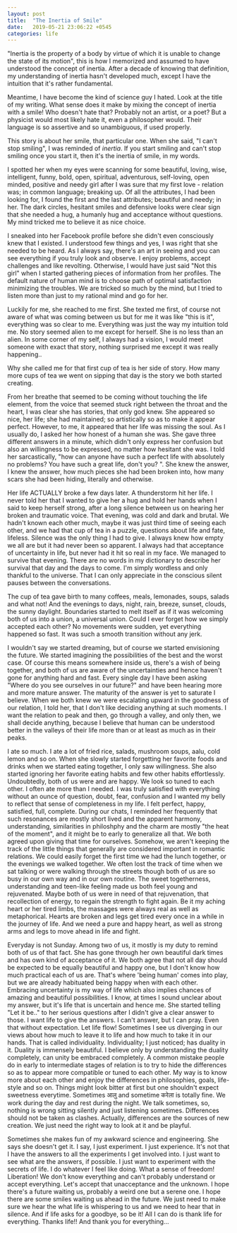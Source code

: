 ```yaml
---
layout: post
title:  "The Inertia of Smile"
date:   2019-05-21 23:06:22 +0545
categories: life
---
```


"Inertia is the property of a body by virtue of which it is unable to change the state of its motion", this is how I memorized and assumed to have understood the concept of inertia. After a decade of knowing that definition, my understanding of inertia hasn't developed much, except I have the intuition that it's rather fundamental.

Meantime, I have become the kind of science guy I hated. Look at the title of my writing. What sense does it make by mixing the concept of inertia with a smile! Who doesn't hate that? Probably not an artist, or a poet? But a physicist would most likely hate it, even a philosopher would. Their language is so assertive and so unambiguous, if used properly.

This story is about her smile, that particular one. When she said, "I can't stop smiling", I was reminded of *inertia*. If you start smiling and can't stop smiling once you start it, then it's the inertia of smile, in my words.

I spotted her when my eyes were scanning for some beautiful, loving, wise, intelligent, funny, bold, open, spiritual, adventurous, self-loving, open minded, positive and needy girl after I was sure that my first love - relation was; in common language; breaking up. Of all the attributes, I had been looking for, I found the first and the last attributes; beautiful and needy; in her. The dark circles, hesitant  smiles and defensive looks were clear sign that she needed a hug, a humanly hug and acceptance without questions. My mind tricked me to believe it as nice choice.

I sneaked into her Facebook profile before she didn't even consciously knew that I existed. I understood few things and yes, I was right that she needed to be heard. As I always say, there's an art in seeing and you can see everything if you truly look and observe. I enjoy problems, accept challenges and like revolting. Otherwise, I would have just said "Not this girl" when I started gathering pieces of information from her profiles. The default nature of human mind is to choose path of optimal satisfaction minimizing the troubles. We are tricked so much by the mind, but I tried to listen more than just to my rational mind and go for her.

Luckily for me, she reached to me first. She texted me first, of course not aware of what was coming between us but for me it was like "this is it", everything was so clear to me. Everything was just the way my intuition told me. No story seemed alien to me except for herself. She is no less than an alien. In some corner of my self, I always had a vision, I would meet someone with exact that story, nothing surprised me except it was really happening..

Why she called me for that first cup of tea is her side of story. How many more cups of tea we went on sipping that day is the story we both started creating.

From her breathe that seemed to be coming without touching the life element, from the voice that seemed stuck right between the throat and the heart, I was clear she has stories, that only god knew. She appeared so nice, her life; she had maintained; so artistically so as to make it appear perfect. However, to me, it appeared that her life was missing the soul. As I usually do, I asked her how honest of a human she was. She gave three different answers in a minute, which didn't only express her confusion but also an willingness to be expressed, no matter how hesitant she was. I told her sarcastically, "how can anyone have such a perfect life with absolutely no problems?  You have such a great life, don't you? ". She knew the answer, I knew the answer, how much pieces she had been broken into, how many scars she had been hiding, literally and otherwise.

Her life ACTUALLY broke a few days later. A thunderstorm hit her life. I never told her that I wanted to give her a hug and hold her hands when I said to keep herself strong, after a long silence between us on hearing her broken and traumatic voice. That evening, was cold and dark and brutal. We hadn't known each other much, maybe it was just third time of seeing each other, and we had that cup of tea in a puzzle, questions about life and fate,  lifeless. Silence was the only thing I had to give. I always knew how empty we all are but it had never been so apparent. I always had that acceptance of uncertainty in life, but never had it hit so real in my face. We managed to survive that evening. There are no words in my dictionary to describe her survival that day and the days to come. I'm simply wordless and only thankful to the universe. That I can only appreciate in the conscious silent pauses between the conversations. 

The cup of tea gave birth to many coffees, meals, lemonades, soups, salads and what not! And the evenings to days, night, rain, breeze, sunset, clouds, the sunny daylight. Boundaries started to melt itself as if it was welcoming both of us into a union, a universal union. Could I ever forget how we simply accepted each other? No movements were sudden, yet everything happened so fast. It was such a smooth transition without any jerk.

I wouldn't say we started dreaming, but of course we started envisioning the future. We started imagining the possibilities of the best and the worst case. Of course this means somewhere inside us, there's a wish of being together, and both of us are aware of the uncertainties and hence haven't gone for anything hard and fast. Every single day I have been asking "Where do you see ourselves in our future?" and have been hearing more and more mature answer. The maturity of the answer is yet to saturate I believe. When we both knew we were escalating upward in the goodness of our relation, I told her, that I don't like deciding anything at such moments. I want the relation to peak and then, go through a valley, and only then, we shall decide anything, because I believe that human can be understood better in the valleys of their life more than or at least as much as in their peaks.

I ate so much. I ate a lot of fried rice, salads, mushroom soups, aalu, cold lemon and so on. When she slowly started forgetting her favorite foods and drinks when we started eating together, I only saw willingness. She also started ignoring her favorite eating habits and few other habits effortlessly. Undoubtedly, both of us were and are happy. We look so tuned to each other. I often ate more than I needed. I was truly satisfied with everything without an ounce of question, doubt, fear, confusion and I wanted my belly to reflect that sense of completeness in my life. I felt perfect, happy, satisfied, full, complete. During our chats, I reminded her frequently that such resonances are mostly short lived and the apparent harmony, understanding, similarities in philoshphy and the charm are mostly "the heat of the moment", and it might be to early to generalize all that. We both agreed upon giving that time for ourselves. Somehow, we aren't keeping the track of the little things that generally are considered important in romantic relations. We could easily forget the first time we had the lunch together, or the evenings we walked together. We often lost the track of time when we sat talking or were walking through the streets though both of us are so busy in our own way and in our own routine. The sweet togetherness, understanding and teen-like feeling made us both feel young and rejuvenated. Maybe both of us were in need of that rejuvenation, that recollection of energy, to regain the strength to fight again. Be it my aching heart or her tired limbs, the massages were always real as well as metaphorical. Hearts are broken and legs get tired every once in a while in the journey of life. And we need a pure and happy heart, as well as strong arms and legs to move ahead in life and fight. 

Everyday is not Sunday. Among two of us, it mostly is my duty to remind both of us of that fact. She has gone through her own beautiful dark times and has own kind of acceptance of it. We both agree that not all day should be expected to be equally beautiful and happy one, but I don't know how much practical each of us are. That's where 'being human' comes into play, but we are already habituated being happy when with each other. Embracing uncertainty is my way of life which also implies chances of amazing and beautiful possibilities. I know, at times I sound unclear about my answer, but it's life that is uncertain and hence me. She started telling "Let it be.." to her serious questions after I didn't give a clear answer to those. I want life to give the answers. I can't answer, but I can pray. Even that without expectation. Let life flow! Sometimes I see us diverging in our views about how much to leave it to life and how much to take it in our hands. That is called individuality. Individuality; I just noticed; has duality in it. Duality is immensely beautiful. I believe only by understanding the duality completely, can unity be embraced completely. A common mistake people do in early to intermediate stages of relation is to try to hide the differences so as to appear more compatible or tuned to each other. My way is to know more about each other and enjoy the differences in philosophies, goals, life-style and so on. Things might look bitter at first but one shouldn't expect sweetness everytime. Sometimes आलु and sometime करेला is totally fine. We work during the day and rest during the night. We talk sometimes, so, nothing is wrong sitting silently and just listening sometimes. Differences should not be taken as clashes. Actually, differences are the sources of new creation. We just need the right way to look at it and be playful.

Sometimes she makes fun of my awkward science and engineering. She says she doesn't get it. I say, I just experiment. I just experience. It's not that I have the answers to all the experiments I get involved into. I just want to see what are the answers, if possible. I just want to experiment with the secrets of life. I do whatever I feel like doing. What a sense of freedom! Liberation! We don't know everything and can't probably understand or accept everything. Let's accept that unacceptance and the unknown. I hope there's a future waiting us, probably a weird one but a serene one. I hope there are some smiles waiting us ahead in the future. We just need to make sure we hear the what life is whispering to us and we need to hear that in silence. And if life asks for a goodbye, so be it! All I can do is thank life for everything. Thanks life!! And thank you for everything...

<div class="fb-comments" data-href="https://scimad.github.io/work/2019/05/21/the-inertia-of-smile.html" data-width="600" data-numposts="5"></div>

